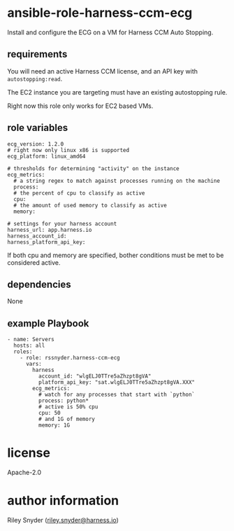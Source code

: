 # ansible-role-harness-ccm-ecg

Install and configure the ECG on a VM for Harness CCM Auto Stopping.

## requirements

You will need an active Harness CCM license, and an API key with `autostopping:read`.

The EC2 instance you are targeting must have an existing autostopping rule.

Right now this role only works for EC2 based VMs.

## role variables

```
ecg_version: 1.2.0
# right now only linux x86 is supported
ecg_platform: linux_amd64

# thresholds for determining "activity" on the instance
ecg_metrics:
  # a string regex to match against processes running on the machine
  process:
  # the percent of cpu to classify as active
  cpu:
  # the amount of used memory to classify as active
  memory:

# settings for your harness account
harness_url: app.harness.io
harness_account_id:
harness_platform_api_key:
```

If both cpu and memory are specified, bother conditions must be met to be considered active.

## dependencies

None

## example Playbook

```
- name: Servers
  hosts: all
  roles:
    - role: rssnyder.harness-ccm-ecg
      vars:
        harness
          account_id: "wlgELJ0TTre5aZhzpt8gVA"
          platform_api_key: "sat.wlgELJ0TTre5aZhzpt8gVA.XXX"
        ecg_metrics:
          # watch for any processes that start with `python`
          process: python*
          # active is 50% cpu
          cpu: 50
          # and 1G of memory
          memory: 1G
```

# license

Apache-2.0

# author information

Riley Snyder (riley.snyder@harness.io)
